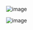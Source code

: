 ![image](https://github.com/user-attachments/assets/9b21621d-f2c7-4958-a528-287185e03635)


![image](https://github.com/user-attachments/assets/88266714-fe51-43e1-a185-0f4a7b8d21ee)
